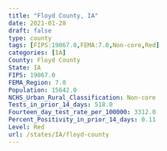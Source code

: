 ```yaml
---
title: "Floyd County, IA"
date: 2021-01-28
draft: false
type: county
tags: [FIPS:19067.0,FEMA:7.0,Non-core,Red]
categories: [IA]
County: Floyd County
State: IA
FIPS: 19067.0
FEMA_Region: 7.0
Population: 15642.0
NCHS_Urban_Rural_Classification: Non-core
Tests_in_prior_14_days: 518.0
Fourteen_day_test_rate_per_100000: 3312.0
Percent_Positivity_in_prior_14_days: 0.11
Level: Red
url: /states/IA/floyd-county
---
```



